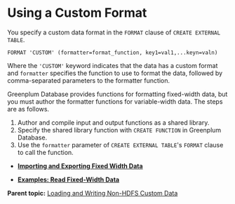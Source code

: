 # Using a Custom Format 

You specify a custom data format in the `FORMAT` clause of `CREATE EXTERNAL TABLE`.

```
FORMAT 'CUSTOM' (formatter=format_function, key1=val1,...keyn=valn)

```

Where the `'CUSTOM'` keyword indicates that the data has a custom format and `formatter` specifies the function to use to format the data, followed by comma-separated parameters to the formatter function.

Greenplum Database provides functions for formatting fixed-width data, but you must author the formatter functions for variable-width data. The steps are as follows.

1.  Author and compile input and output functions as a shared library.
2.  Specify the shared library function with `CREATE FUNCTION` in Greenplum Database.
3.  Use the `formatter` parameter of `CREATE EXTERNAL TABLE`'s `FORMAT` clause to call the function.

-   **[Importing and Exporting Fixed Width Data](../../load/topics/g-importing-and-exporting-fixed-width-data.html)**  

-   **[Examples: Read Fixed-Width Data](../../load/topics/g-examples-read-fixed-width-data.html)**  


**Parent topic:** [Loading and Writing Non-HDFS Custom Data](../../load/topics/g-loading-and-writing-non-hdfs-custom-data.html)

